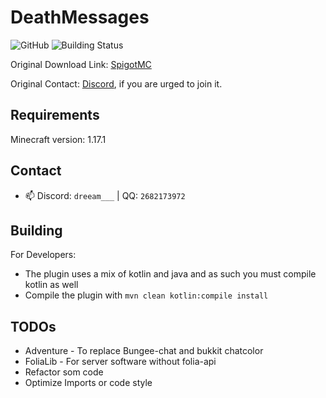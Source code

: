 # DeathMessages
![GitHub](https://img.shields.io/github/license/Winds-Studio/DeathMessages?style=flat-square)
![Building Status](https://img.shields.io/github/actions/workflow/status/Winds-Studio/DeathMessages/build.yml?style=flat-square)

Original Download Link: [SpigotMC](https://www.spigotmc.org/resources/deathmessages-deathmessagesprime-remastered.3789/) 
 
Original Contact: [Discord](https://discord.gg/dhJnq7R), if you are urged to join it.

## Requirements

Minecraft version: 1.17.1

## Contact

- 📫 Discord: `dreeam___` | QQ: `2682173972`

## Building

For Developers:

- The plugin uses a mix of kotlin and java and as such you must compile kotlin as well
- Compile the plugin with `mvn clean kotlin:compile install`

## TODOs

- Adventure - To replace Bungee-chat and bukkit chatcolor
- FoliaLib - For server software without folia-api
- Refactor som code
- Optimize Imports or code style